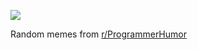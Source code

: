 ![](https://preview.redd.it/ffjx7cf3noje1.png?width=640&crop=smart&auto=webp&s=bf9d3dffe54d1cb8c953a9e205b73698945b46ac)

 Random memes from [r/ProgrammerHumor](https://www.reddit.com/r/ProgrammerHumor/)
